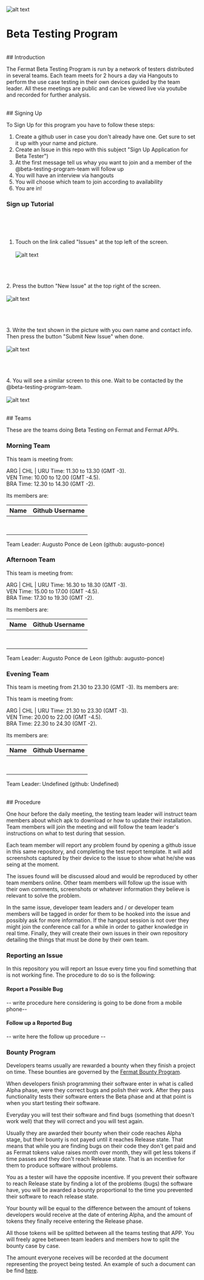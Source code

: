 <!-- all links tested by laderuner -->
![alt text](https://github.com/bitDubai/media-kit/blob/master/MediaKit/Fermat%20Branding/Fermat%20Logotype/Fermat_Logo_3D.png "Fermat Logo")

# Beta Testing Program

<br>
## Introduction

The Fermat Beta Testing Program is run by a network of testers distributed in several teams. Each team meets for 2 hours a day via Hangouts to perform the use case testing in their own devices guided by the team leader. All these meetings are public and can be viewed live via youtube and recorded for further analysis. 


<br>
## Signing Up

To Sign Up for this program you have to follow these steps:

1. Create a github user in case you don't already have one. Get sure to set it up with your name and picture.
2. Create an Issue in this repo with this subject "Sign Up Application for Beta Tester")
3. At the first message tell us whay you want to join and a member of the @beta-testing-program-team will follow up 
4. You will have an interview via hangouts
5. You will choose which team to join according to availability
6. You are in!

### Sign up Tutorial

<br><br><br>
1. Touch on the link called "Issues" at the top left of the screen.
<br><br>
![alt text](https://github.com/bitDubai/beta-testing-program/blob/master/Tester-Tutorial-1.png "Tutorial 1")

<br><br><br>
2. Press the button "New Issue" at the top right of the screen.
<br><br>
![alt text](https://github.com/bitDubai/beta-testing-program/blob/master/Tester-Tutorial-2.png "Tutorial 2")

<br><br><br>
3. Write the text shown in the picture with you own name and contact info. Then press the button "Submit New Issue" when done.
<br><br>
![alt text](https://github.com/bitDubai/beta-testing-program/blob/master/Tester-Tutorial-3.png "Tutorial 3")

<br><br><br>
4. You will see a similar screen to this one. Wait to be contacted by the @beta-testing-program-team.
<br><br>
![alt text](https://github.com/bitDubai/beta-testing-program/blob/master/Tester-Tutorial-4.png "Tutorial 4")




<br>
## Teams

These are the teams doing Beta Testing on Fermat and Fermat APPs.

### Morning Team

This team is meeting from:

ARG | CHL | URU Time: 11.30 to 13.30 (GMT -3). <br>
VEN Time: 10.00 to 12.00 (GMT -4.5). <br>
BRA Time: 12.30 to 14.30 (GMT -2). <br>

Its members are:

|Name|Github Username|
|:--:|:--:|
|    |    |
|    |    |
|    |    |
|    |    |
|    |    |
|    |    |
|    |    |
|    |    |

Team Leader: Augusto Ponce de Leon (github: augusto-ponce)

### Afternoon Team

This team is meeting from:

ARG | CHL | URU Time: 16.30 to 18.30 (GMT -3). <br>
VEN Time: 15.00 to 17.00 (GMT -4.5). <br>
BRA Time: 17.30 to 19.30 (GMT -2). <br>

Its members are:

|Name|Github Username|
|:--:|:--:|
|    |    |
|    |    |
|    |    |
|    |    |
|    |    |
|    |    |
|    |    |
|    |    |

Team Leader: Augusto Ponce de Leon (github: augusto-ponce)

### Evening Team

This team is meeting from 21.30 to 23.30 (GMT -3). Its members are:

This team is meeting from:

ARG | CHL | URU Time: 21.30 to 23.30 (GMT -3). <br>
VEN Time: 20.00 to 22.00 (GMT -4.5). <br>
BRA Time: 22.30 to 24.30 (GMT -2). <br>

Its members are:

|Name|Github Username|
|:--:|:--:|
|    |    |
|    |    |
|    |    |
|    |    |
|    |    |
|    |    |
|    |    |
|    |    |

Team Leader: Undefined (github: Undefined)

<br>
## Procedure

One hour before the daily meeting, the testing team leader will instruct team members about which apk to download or how to update their installation. Team members will join the meeting and will follow the team leader's instructions on what to test during that session.

Each team member will report any problem found by opening a github issue in this same repository, and completing the test report template. It will add screenshots captured by their device to the issue to show what he/she was seing at the moment. 


The issues found will be discussed aloud and would be reproduced by other team members online. Other team members will follow up the issue with their own comments, screenshots or whatever information they believe is relevant to solve the problem. 

In the same issue, developer team leaders and / or developer team members will be tagged in order for them to be hooked into the issue and possibly ask for more information. If the hangout session is not over they might join the conference call for a while in order to gather knowledge in real time. Finally, they will create their own issues in their own repository detailing the things that must be done by their own team.

### Reporting an Issue

In this repository you will report an Issue every time you find something that is not working fine. The procedure to do so is the following:

#### Report a Possible Bug

-- write procedure here considering is going to be done from a mobile phone--

#### Follow up a Reported Bug

-- write here the follow up procedure --

### Bounty Program

Developers teams usually are rewarded a bounty when they finish a project on time. These bounties are governed by the [Fermat Bounty Program](https://github.com/bitDubai/bounty-program).

When developers finish programming their software enter in what is called Alpha phase, were they correct bugs and polish their work. After they pass functionality tests their software enters the Beta phase and at that point is when you start testing their software. 

Everyday you will test their software and find bugs (something that doesn't work well) that they will correct and you will test again. 

Usually they are awarded their bounty when their code reaches Alpha stage, but their bounty is not payed until it reaches Release state. That means that while you are finding bugs on their code they don't get paid and as Fermat tokens value raises month over month, they will get less tokens if time passes and they don't reach Release state. That is an incentive for them to produce software without problems. 

You as a tester will have the opposite incentive. If you prevent their software to reach Release state by finding a lot of the problems (bugs) the software have, you will be awarded a bounty proportional to the time you prevented their software to reach release state.

Your bounty will be equal to the difference between the amount of tokens developers would receive at the date of entering Alpha, and the amount of tokens they finally receive entering the Release phase.

All those tokens will be splitted between all the teams testing that APP. You will freely agree between team leaders and members how to split the bounty case by case.

The amount everyone receives will be recorded at the document representing the proyect being tested. An example of such a document can be find [here](https://github.com/bitDubai/bounty-program/blob/master/bounties/Digital-Asset-Platform.md). 



